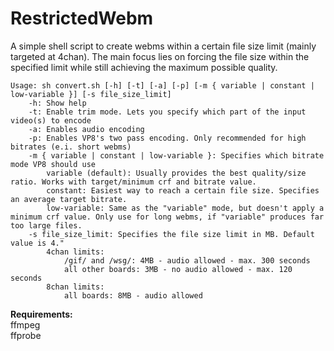 # RestrictedWebm
A simple shell script to create webms within a certain file size limit (mainly targeted at 4chan). The main focus lies on forcing the file size within the specified limit while still achieving the maximum possible quality.

```
Usage: sh convert.sh [-h] [-t] [-a] [-p] [-m { variable | constant | low-variable }] [-s file_size_limit]
	-h: Show help
	-t: Enable trim mode. Lets you specify which part of the input video(s) to encode
	-a: Enables audio encoding
	-p: Enables VP8's two pass encoding. Only recommended for high bitrates (e.i. short webms)
	-m { variable | constant | low-variable }: Specifies which bitrate mode VP8 should use
		variable (default): Usually provides the best quality/size ratio. Works with target/minimum crf and bitrate value.
		constant: Easiest way to reach a certain file size. Specifies an average target bitrate.
		low-variable: Same as the "variable" mode, but doesn't apply a minimum crf value. Only use for long webms, if "variable" produces far too large files.
	-s file_size_limit: Specifies the file size limit in MB. Default value is 4."
		4chan limits:
			/gif/ and /wsg/: 4MB - audio allowed - max. 300 seconds
			all other boards: 3MB - no audio allowed - max. 120 seconds
		8chan limits:
			all boards: 8MB - audio allowed
```

**Requirements:**  
ffmpeg  
ffprobe
